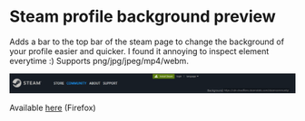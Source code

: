 # Steam profile background preview
Adds a bar to the top bar of the steam page to change the background of your profile easier and quicker.
I found it annoying to inspect element everytime :)
Supports png/jpg/jpeg/mp4/webm. 

![Preview](./preview.png)

Available [here](https://addons.mozilla.org/nl/firefox/addon/steam-background-preview/) (Firefox)

